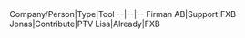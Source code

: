 <title>notitle</title>
Company/Person|Type|Tool
--|--|--
Firman AB|Support|FXB
Jonas|Contribute|PTV
Lisa|Already|FXB